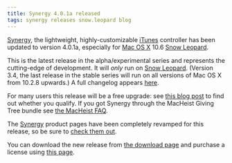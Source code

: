 ```yaml
---
title: Synergy 4.0.1a released
tags: synergy releases snow.leopard blog
---
```


[Synergy](/wiki/Synergy), the lightweight, highly-customizable [iTunes](/wiki/iTunes) controller has been updated to version 4.0.1a, especially for [Mac OS X](/wiki/Mac_OS_X) 10.6 [Snow Leopard](/wiki/Snow_Leopard).

This is the latest release in the alpha/experimental series and represents the cutting-edge of development. It will _only_ run on [Snow Leopard](/wiki/Snow_Leopard). (Version 3.4, the last release in the stable series will run on all versions of Mac OS X from 10.2.8 upwards.) A full changelog appears [here](/products/synergy/history).

For many users this release will be a free upgrade: see [this blog post](/blog/synergy-4.0-upgrades) to find out whether you qualify. If you got Synergy through the MacHeist Giving Tree bundle see [the MacHeist FAQ](/blog/frequently-asked-questions-about-synergy-and-macheist).

The [Synergy](/wiki/Synergy) product pages have been completely revamped for this release, so be sure to [check them out](/products/synergy).

You can download the new release from [the download page](/products/synergy/download) and purchase a license using [this page](https://wincent.dev/a/products/synergy-classic/purchase/).
